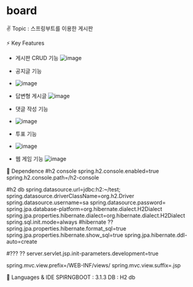 # board
✌ Topic
: 스프링부트를 이용한 게시판

⚡ Key Features
- 게시판 CRUD 기능
![image](https://github.com/whcksdud/board/assets/67512185/f61d4307-8a15-4a09-b593-bdab1459f592)

- 공지글 기능
- ![image](https://github.com/whcksdud/board/assets/67512185/f4d2746b-a7b8-44bd-9d95-4f75d5ff2a19)

- 답변형 게시글
  ![image](https://github.com/whcksdud/board/assets/67512185/04a08e27-00f2-4965-91c1-b7089578e33f)

- 댓글 작성 기능
- ![image](https://github.com/whcksdud/board/assets/67512185/82e07b49-8536-4ef5-ac5e-1df76126aeab)

- 투표 기능
- ![image](https://github.com/whcksdud/board/assets/67512185/54a2b3b7-3033-44dd-ae44-7f681ffac117)

- 웹 게임 기능
![image](https://github.com/whcksdud/board/assets/67512185/b6919678-8348-43db-b617-f374fb5f83de)

👊 Dependence
#h2 console
spring.h2.console.enabled=true
spring.h2.console.path=/h2-console

#h2 db
spring.datasource.url=jdbc:h2:~/test;
spring.datasource.driverClassName=org.h2.Driver
spring.datasource.username=sa
spring.datasource.password=
spring.jpa.database-platform=org.hibernate.dialect.H2Dialect
spring.jpa.properties.hibernate.dialect=org.hibernate.dialect.H2Dialect
spring.sql.init.mode=always
#hibernate ??
spring.jpa.properties.hibernate.format_sql=true
spring.jpa.properties.hibernate.show_sql=true
spring.jpa.hibernate.ddl-auto=create

#??? ??
server.servlet.jsp.init-parameters.development=true 


spring.mvc.view.prefix=/WEB-INF/views/
spring.mvc.view.suffix=.jsp

🐔 Languages & IDE
SPIRNGBOOT : 3.1.3
DB : H2 db


